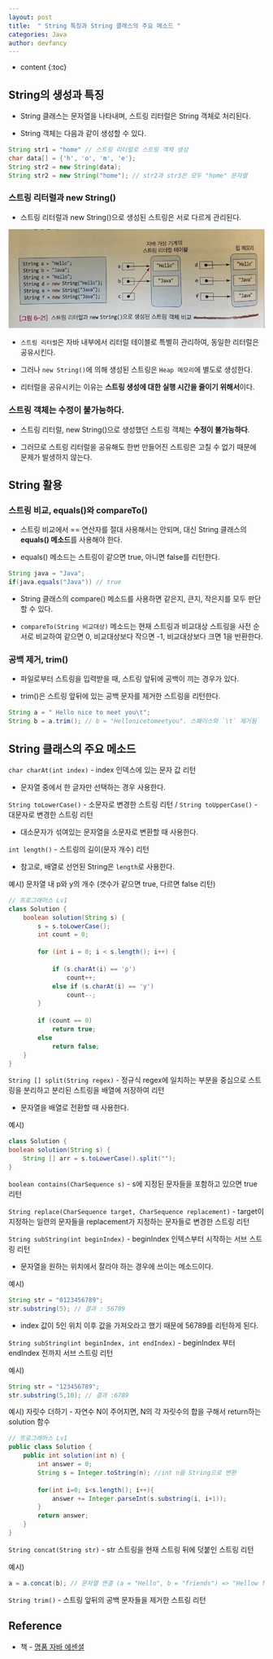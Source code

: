 ```yaml
---
layout: post
title:  " String 특징과 String 클래스의 주요 메소드 "
categories: Java
author: devfancy
---
```

* content
{:toc}

## String의 생성과 특징

* String 클래스는 문자열을 나타내며, 스트링 리터럴은 String 객체로 처리된다.

* String 객체는 다음과 같이 생성할 수 있다.

``` java
String str1 = "home" // 스트링 리터럴로 스트링 객체 생성
char data[] = {'h', 'o', 'm', 'e'};
String str2 = new String(data);
String str2 = new String("home"); // str2과 str3은 모두 "home" 문자열
```

### 스트링 리터럴과 new String()

* 스트링 리터럴과 new String()으로 생성된 스트링은 서로 다르게 관리된다. 

![스트링 리터럴과 new String()으로 생성된 스트링 객체 비교](/assets/img/java/java_string_methods.png)

* `스트링 리터럴`은 자바 내부에서 리터럴 테이블로 특별히 관리하여, 동일한 리터럴은 공유시킨다.

* 그러나 `new String()`에 의해 생성된 스트링은 `Heap 메모리`에 별도로 생성한다.

* 리터럴을 공유시키는 이유는 **스트링 생성에 대한 실행 시간을 줄이기 위해서**이다.

### 스트링 객체는 수정이 불가능하다.

* 스트링 리터럴, new String()으로 생성했던 스트링 객체는 **수정이 불가능하다**.

* 그러므로 스트링 리터럴을 공유해도 한번 만들어진 스트링은 고칠 수 없기 때문에 문제가 발생하지 않는다.

## String 활용

### 스트링 비교, equals()와 compareTo()

* 스트링 비교에서 == 연산자를 절대 사용해서는 안되며, 대신 String 클래스의 **equals() 메소드**를 사용해야 한다.

* equals() 메소드는 스트링이 같으면 true, 아니면 false를 리턴한다.

``` java
String java = "Java";
if(java.equals("Java")) // true
```

* String 클래스의 compare() 메소드를 사용하면 같은지, 큰지, 작은지를 모두 판단할 수 있다.

* `compareTo(String 비교대상)` 메소드는 현재 스트링과 비교대상 스트링을 사전 순서로 비교하여 같으면 0, 비교대상보다 작으면 -1, 비교대상보다 크면 1을 반환한다.

### 공백 제거, trim()

* 파일로부터 스트링을 입력받을 때, 스트링 앞뒤에 공백이 끼는 경우가 있다.

* trim()은 스트링 앞뒤에 있는 공백 문자를 제거한 스트링을 리턴한다.

``` java
String a = " Hello nice to meet you\t";
String b = a.trim(); // b = "Hellonicetomeetyou". 스페이스와 `\t` 제거됨
```

## String 클래스의 주요 메소드

`char charAt(int index)` - index 인덱스에 있는 문자 값 리턴
  
* 문자열 중에서 한 글자만 선택하는 경우 사용한다.

`String toLowerCase()` - 소문자로 변경한 스트링 리턴 / `String toUpperCase()` - 대문자로 변경한 스트링 리턴

* 대소문자가 섞여있는 문자열을 소문자로 변환할 때 사용한다.

`int length()` - 스트링의 길이(문자 개수) 리턴

* 참고로, 배열로 선언된 String은 `length`로 사용한다.
  
예시) 문자열 내 p와 y의 개수 (갯수가 같으면 true, 다르면 false 리턴)
  
``` java
// 프로그래머스 Lv1
class Solution {
    boolean solution(String s) {
        s = s.toLowerCase();
        int count = 0;

        for (int i = 0; i < s.length(); i++) {

            if (s.charAt(i) == 'p')
                count++;
            else if (s.charAt(i) == 'y')
                count--;
        }

        if (count == 0)
            return true;
        else
            return false;
    }
}
```

`String [] split(String regex)` - 정규식 regex에 일치하는 부분을 중심으로 스트링을 분리하고 분리된 스트링을 배열에 저장하여 리턴

* 문자열을 배열로 전환할 때 사용한다.

예시)

``` java
class Solution {
boolean solution(String s) {
	String [] arr = s.toLowerCase().split("");
}
```

`boolean contains(CharSequence s)` - s에 지정된 문자들을 포함하고 있으면 true 리턴

`String replace(CharSequence target, CharSequence replacement)` - target이 지정하는 일련의 문자들을 replacement가 지정하는 문자들로 변경한 스트링 리턴

`String subString(int beginIndex)` - beginIndex 인텍스부터 시작하는 서브 스트링 리턴

* 문자열을 원하는 위치에서 잘라야 하는 경우에 쓰이는 메소드이다.
  
예시)
  
``` java
String str = "0123456789";
str.substring(5); // 결과 : 56789
```

* index 값이 5인 위치 이후 값을 가져오라고 했기 때문에 56789를 리턴하게 된다.

`String subString(int beginIndex, int endIndex)` - beginIndex 부터 endIndex 전까지 서브 스트링 리턴

예시)

``` java
String str = "123456789";
str.substring(5,10); // 결과 :6789
```

예시) 자릿수 더하기 - 자연수 N이 주어지면, N의 각 자릿수의 합을 구해서 return하는 solution 함수

``` java
// 프로그래머스 Lv1
public class Solution {
    public int solution(int n) {
        int answer = 0;
        String s = Integer.toString(n); //int n을 String으로 변환
        
        for(int i=0; i<s.length(); i++){
            answer += Integer.parseInt(s.substring(i, i+1));
        }
        return answer;
    }
}
```

`String concat(String str)` - str 스트링을 현재 스트링 뒤에 덧붙인 스트링 리턴

예시) 

``` java
a = a.concat(b); // 문자열 연결 (a = "Hello", b = "friends") => "Hellow friends"
```

`String trim()` - 스트링 앞뒤의 공백 문자들을 제거한 스트링 리턴

## Reference

* 책 - [명품 자바 에센셜](http://www.yes24.com/Product/Goods/63041975)